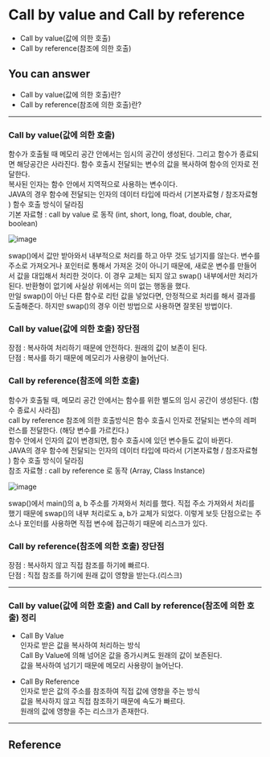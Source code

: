 # Call by value and Call by reference
<!--Table of Contents-->
- Call by value(값에 의한 호출)
- Call by reference(참조에 의한 호출)

<!-- 어떤 질문을 대답할 수 있어야 하는지-->
## You can answer
- Call by value(값에 의한 호출)란?
- Call by reference(참조에 의한 호출)란?
<!--Contents-->

---

### Call by value(값에 의한 호출)

함수가 호출될 때 메모리 공간 안에서는 임시의 공간이 생성된다. 그리고 함수가 종료되면 해당공간은 사라진다.
함수 호출시 전달되는 변수의 값을 복사하여 함수의 인자로 전달한다.  
복사된 인자는 함수 안에서 지역적으로 사용하는 변수이다.  
JAVA의 경우 함수에 전달되는 인자의 데이터 타입에 따라서 (기본자료형 / 참조자료형 ) 함수 호출 방식이 달라짐  
기본 자료형 : call by value 로 동작 (int, short, long, float, double, char, boolean)  

![image](https://user-images.githubusercontent.com/22022393/141125505-fc74b781-1324-47f2-821f-9055e363027d.png)  

swap()에서 값만 받아와서 내부적으로 처리를 하고 아무 것도 넘기지를 않는다. 변수를 주소로 가져오거나 포인터로 통해서 가져온 것이 아니기 때문에, 새로운 변수를 만들어서 값을 대입해서 처리한 것이다. 이 경우 교체는 되지 않고 swap() 내부에서만 처리가 된다. 반환형이 없기에 사실상 위에서는 의미 없는 행동을 했다.  
만일 swap()이 아닌 다른 함수로 리턴 값을 넣었다면, 안정적으로 처리를 해서 결과를 도출해준다. 하지만 swap()의 경우 이런 방법으로 사용하면 잘못된 방법이다.  

### Call by value(값에 의한 호출) 장단점
장점 : 복사하여 처리하기 때문에 안전하다. 원래의 값이 보존이 된다.  
단점 : 복사를 하기 때문에 메모리가 사용량이 늘어난다.  

### Call by reference(참조에 의한 호출)

함수가 호출될 때, 메모리 공간 안에서는 함수를 위한 별도의 임시 공간이 생성된다. (함수 종료시 사라짐)  
call by reference 참조에 의한 호출방식은 함수 호출시 인자로 전달되는 변수의 레퍼런스를 전달한다. (해당 변수를 가르킨다.)   
함수 안에서 인자의 값이 변경되면, 함수 호출시에 있던 변수들도 값이 바뀐다.   
JAVA의 경우 함수에 전달되는 인자의 데이터 타입에 따라서 (기본자료형 / 참조자료형 ) 함수 호출 방식이 달라짐  
참조 자료형 : call by reference 로 동작 (Array, Class Instance)   

![image](https://user-images.githubusercontent.com/22022393/141125701-d9c8150c-1fc0-4f23-866a-929eb59d0a21.png)  

swap()에서 main()의 a, b 주소를 가져와서 처리를 했다. 직접 주소 가져와서 처리를 했기 때문에 swap()의 내부 처리로도 a, b가 교체가 되었다. 이렇게 보듯 단점으로는 주소나 포인터를 사용하면 직접 변수에 접근하기 때문에 리스크가 있다.  

### Call by reference(참조에 의한 호출) 장단점

장점 : 복사하지 않고 직접 참조를 하기에 빠르다.  
단점 : 직접 참조를 하기에 원래 값이 영향을 받는다.(리스크)  

---
### Call by value(값에 의한 호출) and Call by reference(참조에 의한 호출) 정리

- Call By Value  
인자로 받은 값을 복사하여 처리하는 방식  
Call By Value에 의해 넘어온 값을 증가시켜도 원래의 값이 보존된다.  
값을 복사하여 넘기기 때문에 메모리 사용량이 늘어난다.  

- Call By Reference  
인자로 받은 값의 주소를 참조하여 직접 값에 영향을 주는 방식  
값을 복사하지 않고 직접 참조하기 때문에 속도가 빠르다.  
원래의 값에 영향을 주는 리스크가 존재한다.  

---
## Reference
